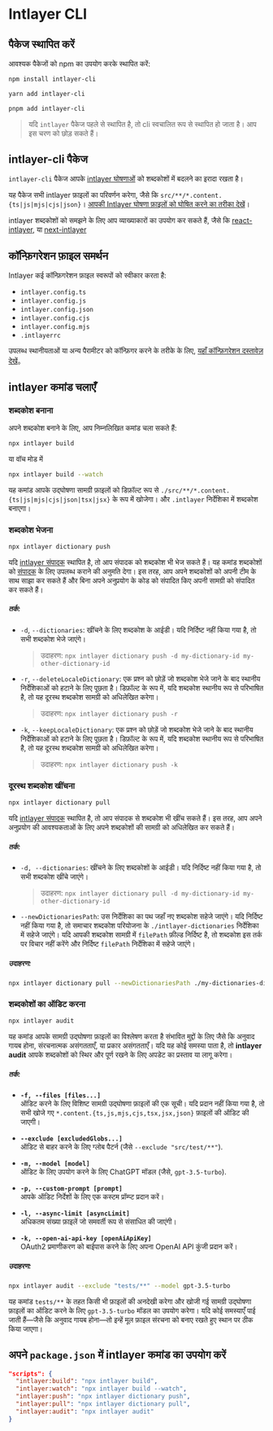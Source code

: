 # Intlayer CLI

## पैकेज स्थापित करें

आवश्यक पैकेजों को npm का उपयोग करके स्थापित करें:

```bash packageManager="npm"
npm install intlayer-cli
```

```bash packageManager="yarn"
yarn add intlayer-cli
```

```bash packageManager="pnpm"
pnpm add intlayer-cli
```

> यदि `intlayer` पैकेज पहले से स्थापित है, तो cli स्वचालित रूप से स्थापित हो जाता है। आप इस चरण को छोड़ सकते हैं।

## intlayer-cli पैकेज

`intlayer-cli` पैकेज आपके [intlayer घोषणाओं](https://github.com/aymericzip/intlayer/blob/main/docs/hi/dictionary/get_started.md) को शब्दकोशों में बदलने का इरादा रखता है।

यह पैकेज सभी intlayer फ़ाइलों का परिवर्णन करेगा, जैसे कि `src/**/*.content.{ts|js|mjs|cjs|json}`। [आपकी Intlayer घोषणा फ़ाइलों को घोषित करने का तरीका देखें](https://github.com/aymericzip/intlayer/blob/main/packages/intlayer/README.md)।

intlayer शब्दकोशों को समझने के लिए आप व्याख्याकारों का उपयोग कर सकते हैं, जैसे कि [react-intlayer](https://www.npmjs.com/package/react-intlayer), या [next-intlayer](https://www.npmjs.com/package/next-intlayer)

## कॉन्फ़िगरेशन फ़ाइल समर्थन

Intlayer कई कॉन्फ़िगरेशन फ़ाइल स्वरूपों को स्वीकार करता है:

- `intlayer.config.ts`
- `intlayer.config.js`
- `intlayer.config.json`
- `intlayer.config.cjs`
- `intlayer.config.mjs`
- `.intlayerrc`

उपलब्ध स्थानीयताओं या अन्य पैरामीटर को कॉन्फ़िगर करने के तरीके के लिए, [यहाँ कॉन्फ़िगरेशन दस्तावेज़ देखें](https://github.com/aymericzip/intlayer/blob/main/docs/hi/configuration.md)。

## intlayer कमांड चलाएँ

### शब्दकोश बनाना

अपने शब्दकोश बनाने के लिए, आप निम्नलिखित कमांड चला सकते हैं:

```bash
npx intlayer build
```

या वॉच मोड में

```bash
npx intlayer build --watch
```

यह कमांड आपके उद्घोषणा सामग्री फ़ाइलों को डिफ़ॉल्ट रूप से `./src/**/*.content.{ts|js|mjs|cjs|json|tsx|jsx}` के रूप में खोजेगा। और `.intlayer` निर्देशिका में शब्दकोश बनाएगा।

### शब्दकोश भेजना

```bash
npx intlayer dictionary push
```

यदि [intlayer संपादक](https://github.com/aymericzip/intlayer/blob/main/docs/hi/intlayer_editor.md) स्थापित है, तो आप संपादक को शब्दकोश भी भेज सकते हैं। यह कमांड शब्दकोशों को [संपादक](https://intlayer.org/dashboard) के लिए उपलब्ध कराने की अनुमति देगा। इस तरह, आप अपने शब्दकोशों को अपनी टीम के साथ साझा कर सकते हैं और बिना अपने अनुप्रयोग के कोड को संपादित किए अपनी सामग्री को संपादित कर सकते हैं।

##### तर्क:

- `-d`, `--dictionaries`: खींचने के लिए शब्दकोश के आईडी। यदि निर्दिष्ट नहीं किया गया है, तो सभी शब्दकोश भेजे जाएंगे।
  > उदाहरण: `npx intlayer dictionary push -d my-dictionary-id my-other-dictionary-id`
- `-r`, `--deleteLocaleDictionary`: एक प्रश्न को छोड़ें जो शब्दकोश भेजे जाने के बाद स्थानीय निर्देशिकाओं को हटाने के लिए पूछता है। डिफ़ॉल्ट के रूप में, यदि शब्दकोश स्थानीय रूप से परिभाषित है, तो यह दूरस्थ शब्दकोश सामग्री को अधिलेखित करेगा।
  > उदाहरण: `npx intlayer dictionary push -r`
- `-k`, `--keepLocaleDictionary`: एक प्रश्न को छोड़ें जो शब्दकोश भेजे जाने के बाद स्थानीय निर्देशिकाओं को हटाने के लिए पूछता है। डिफ़ॉल्ट के रूप में, यदि शब्दकोश स्थानीय रूप से परिभाषित है, तो यह दूरस्थ शब्दकोश सामग्री को अधिलेखित करेगा।
  > उदाहरण: `npx intlayer dictionary push -k`

### दूरस्थ शब्दकोश खींचना

```bash
npx intlayer dictionary pull
```

यदि [intlayer संपादक](https://github.com/aymericzip/intlayer/blob/main/docs/hi/intlayer_editor.md) स्थापित है, तो आप संपादक से शब्दकोश भी खींच सकते हैं। इस तरह, आप अपने अनुप्रयोग की आवश्यकताओं के लिए अपने शब्दकोशों की सामग्री को अधिलेखित कर सकते हैं।

##### तर्क:

- `-d, --dictionaries`: खींचने के लिए शब्दकोशों के आईडी। यदि निर्दिष्ट नहीं किया गया है, तो सभी शब्दकोश खींचे जाएंगे।
  > उदाहरण: `npx intlayer dictionary pull -d my-dictionary-id my-other-dictionary-id`
- `--newDictionariesPath`: उस निर्देशिका का पथ जहाँ नए शब्दकोश सहेजे जाएंगे। यदि निर्दिष्ट नहीं किया गया है, तो समाचार शब्दकोश परियोजना के `./intlayer-dictionaries` निर्देशिका में सहेजे जाएंगे। यदि आपकी शब्दकोश सामग्री में `filePath` फ़ील्ड निर्दिष्ट है, तो शब्दकोश इस तर्क पर विचार नहीं करेंगे और निर्दिष्ट `filePath` निर्देशिका में सहेजे जाएंगे।

##### उदाहरण:

```bash
npx intlayer dictionary pull --newDictionariesPath ./my-dictionaries-dir/
```

### शब्दकोशों का ऑडिट करना

```bash
npx intlayer audit
```

यह कमांड आपके सामग्री उद्घोषणा फ़ाइलों का विश्लेषण करता है संभावित मुद्दों के लिए जैसे कि अनुवाद गायब होना, संरचनात्मक असंगतताएँ, या प्रकार असंगतताएँ। यदि यह कोई समस्या पाता है, तो **intlayer audit** आपके शब्दकोशों को स्थिर और पूर्ण रखने के लिए अपडेट का प्रस्ताव या लागू करेगा।

##### तर्क:

- **`-f, --files [files...]`**  
  ऑडिट करने के लिए विशिष्ट सामग्री उद्घोषणा फ़ाइलों की एक सूची। यदि प्रदान नहीं किया गया है, तो सभी खोजे गए `*.content.{ts,js,mjs,cjs,tsx,jsx,json}` फ़ाइलों की ऑडिट की जाएगी।

- **`--exclude [excludedGlobs...]`**  
  ऑडिट से बाहर करने के लिए ग्लोब पैटर्न (जैसे `--exclude "src/test/**"`).

- **`-m, --model [model]`**  
  ऑडिट के लिए उपयोग करने के लिए ChatGPT मॉडल (जैसे, `gpt-3.5-turbo`).

- **`-p, --custom-prompt [prompt]`**  
  आपके ऑडिट निर्देशों के लिए एक कस्टम प्रॉम्प्ट प्रदान करें।

- **`-l, --async-limit [asyncLimit]`**  
  अधिकतम संख्या फ़ाइलें जो समवर्ती रूप से संसाधित की जाएंगी।

- **`-k, --open-ai-api-key [openAiApiKey]`**  
  OAuth2 प्रमाणीकरण को बाईपास करने के लिए अपना OpenAI API कुंजी प्रदान करें।

##### उदाहरण:

```bash
npx intlayer audit --exclude "tests/**" --model gpt-3.5-turbo
```

यह कमांड `tests/**` के तहत किसी भी फ़ाइलों की अनदेखी करेगा और खोजी गई सामग्री उद्घोषणा फ़ाइलों का ऑडिट करने के लिए `gpt-3.5-turbo` मॉडल का उपयोग करेगा। यदि कोई समस्याएँ पाई जाती हैं—जैसे कि अनुवाद गायब होना—तो इन्हें मूल फ़ाइल संरचना को बनाए रखते हुए स्थान पर ठीक किया जाएगा।

## अपने `package.json` में intlayer कमांड का उपयोग करें

```json fileName="package.json"
"scripts": {
  "intlayer:build": "npx intlayer build",
  "intlayer:watch": "npx intlayer build --watch",
  "intlayer:push": "npx intlayer dictionary push",
  "intlayer:pull": "npx intlayer dictionary pull",
  "intlayer:audit": "npx intlayer audit"
}
```
